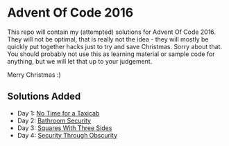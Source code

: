 Advent Of Code 2016
===================

This repo will contain my (attempted) solutions for Advent Of Code 2016. They will not be optimal, that is really not
the idea - they will mostly be quickly put together hacks just to try and save Christmas. Sorry about that. You
should probably not use this as learning material or sample code for anything, but we will let that up to your
judgement.

Merry Christmas :)

Solutions Added
---------------

- Day 1: [No Time for a Taxicab](./001/)
- Day 2: [Bathroom Security](./002/)
- Day 3: [Squares With Three Sides](./003/)
- Day 4: [Security Through Obscurity](./004/)
